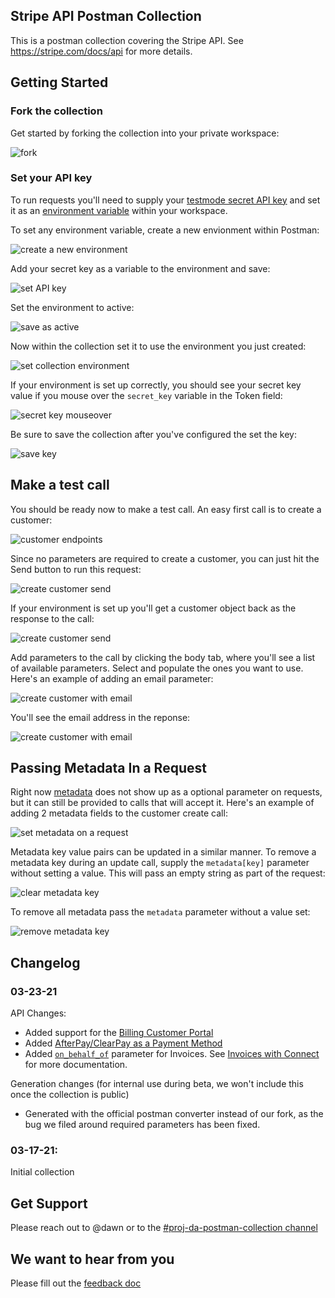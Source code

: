 ## Stripe API Postman Collection

This is a postman collection covering the Stripe API. See https://stripe.com/docs/api for more details.

## Getting Started

### Fork the collection

Get started by forking the collection into your private workspace:

![fork](https://raw.github.com/dawn-stripe/postman_screenshots/master/postman_fork_collection.png)

### Set your API key

To run requests you'll need to supply your [testmode secret API key](https://dashboard.stripe.com/test/apikeys) and set it as an [environment variable](https://learning.postman.com/docs/sending-requests/variables/) within your workspace.

To set any environment variable, create a new envionment within Postman:

![create a new environment](https://raw.github.com/dawn-stripe/postman_screenshots/master/postman_create_new_env.png)

Add your secret key as a variable to the environment and save:

![set API key](https://raw.github.com/dawn-stripe/postman_screenshots/master/postman_set_key_and_save.png)

Set the environment to active:

![save as active](https://raw.github.com/dawn-stripe/postman_screenshots/master/postman_set_active_env.png)

Now within the collection set it to use the environment you just created:

![set collection environment](https://raw.github.com/dawn-stripe/postman_screenshots/master/postman_set_collection_environment.png)

If your environment is set up correctly, you should see your secret key value if you mouse over the `secret_key` variable in the Token field:

![secret key mouseover](https://raw.github.com/dawn-stripe/postman_screenshots/master/postman_secret_key_mouseover.png)

Be sure to save the collection after you've configured the set the key:

![save key](https://raw.github.com/dawn-stripe/postman_screenshots/master/postman_save_key.png)

## Make a test call

You should be ready now to make a test call. An easy first call is to create a customer:

![customer endpoints](https://raw.github.com/dawn-stripe/postman_screenshots/master/postman_customer_endpoints.png)

Since no parameters are required to create a customer, you can just hit the Send button to run this request:

![create customer send](https://raw.github.com/dawn-stripe/postman_screenshots/master/postman_create_customer_send.png)

If your environment is set up you'll get a customer object back as the response to the call:

![create customer send](https://raw.github.com/dawn-stripe/postman_screenshots/master/postman_customer_create_no_params_response.png)

Add parameters to the call by clicking the body tab, where you'll see a list of available parameters. Select and populate the ones you want to use. Here's an example of adding an email parameter:

![create customer with email](https://raw.github.com/dawn-stripe/postman_screenshots/master/postman_create_customer_with_email_request.png)

You'll see the email address in the reponse:

![create customer with email](https://raw.github.com/dawn-stripe/postman_screenshots/master/postman_create_customer_with_email_response.png)

## Passing Metadata In a Request

Right now [metadata](https://stripe.com/docs/api/metadata) does not show up as a optional parameter on requests, but it can still be provided to calls that will accept it. Here's an example of adding 2 metadata fields to the customer create call:

![set metadata on a request](https://raw.github.com/dawn-stripe/postman_screenshots/master/postman_set_metadata.png)

Metadata key value pairs can be updated in a similar manner. To remove a metadata key during an update call, supply the `metadata[key]` parameter without setting a value. This will pass an empty string as part of the request:

![clear metadata key](https://raw.github.com/dawn-stripe/postman_screenshots/master/postman_update_metadata.png)

To remove all metadata pass the `metadata` parameter without a value set:

![remove metadata key](https://raw.github.com/dawn-stripe/postman_screenshots/master/postman_remove_metadata.png)

## Changelog

### 03-23-21

API Changes:

- Added support for the [Billing Customer Portal](https://stripe.com/docs/api/customer_portal)
- Added [AfterPay/ClearPay as a Payment Method](https://stripe.com/docs/api/payment_methods/create#create_payment_method-afterpay_clearpay)
- Added [`on_behalf_of`](https://stripe.com/docs/api/invoices/create#create_invoice-on_behalf_of) parameter for Invoices. See [Invoices with Connect](https://stripe.com/docs/billing/invoices/connect) for more documentation.

Generation changes (for internal use during beta, we won't include this once the collection is public)

- Generated with the official postman converter instead of our fork, as the bug we filed around required parameters has been fixed.

### 03-17-21:

Initial collection

## Get Support

Please reach out to @dawn or to the [#proj-da-postman-collection channel](https://app.slack.com/client/T024F4A92/C01REK7PNNA/details/top)

## We want to hear from you

Please fill out the [feedback doc](https://paper.dropbox.com/doc/Postman-collection-internal-feedback--BHjTBMKgyATmftHWF0SfTpULAg-fvt4yO5616kEZmoIpuWz2)
